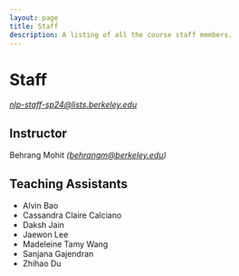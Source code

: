 ```yaml
---
layout: page
title: Staff
description: A listing of all the course staff members.
---
```


# Staff
<i> nlp-staff-sp24@lists.berkeley.edu </i>

## Instructor
Behrang Mohit <i> (behrangm@berkeley.edu)</i>



## Teaching Assistants
- Alvin Bao
- Cassandra Claire Calciano
- Daksh Jain
- Jaewon Lee
- Madeleine Tamy Wang
- Sanjana Gajendran
- Zhihao Du
